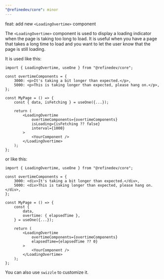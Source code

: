 ```yaml
---
"@refinedev/core": minor
---
```


feat: add new `<LoadingOvertime>` component

The `<LoadingOvertime>` component is used to display a loading indicator when the page is taking too long to load. It is useful when you have a page that takes a long time to load and you want to let the user know that the page is still loading.

It is used like this:

```tsx
import { LoadingOvertime, useOne } from "@refinedev/core";

const overtimeComponents = {
    3000: <p>It's taking a bit longer than expected.</p>,
    5000: <p>This is taking longer than expected, please hang on.</p>,
};

const MyPage = () => {
    const { data, isFetching } = useOne({...});

    return (
        <LoadingOvertime
            overtimeComponents={overtimeComponents}
            isLoading={isFetching ?? false}
            interval={1000}
        >
            <YourComponent />
        </LoadingOvertime>
    );
};
```

or like this:

```tsx
import { LoadingOvertime, useOne } from "@refinedev/core";

const overtimeComponents = {
    3000: <div>It's taking a bit longer than expected.</div>,
    5000: <div>This is taking longer than expected, please hang on.</div>,
};

const MyPage = () => {
    const {
        data,
        overtime: { elapsedTime },
    } = useOne({...});

    return (
        <LoadingOvertime
            overtimeComponents={overtimeComponents}
            elapsedTime={elapsedTime ?? 0}
        >
            <YourComponent />
        </LoadingOvertime>
    );
};
```

You can also use `swizzle` to customize it.
